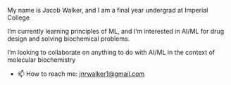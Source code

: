 My name is Jacob Walker, and I am a final year undergrad at Imperial College

I’m currently learning principles of ML, and I’m interested in AI/ML for drug design and solving biochemical problems.

I’m looking to collaborate on anything to do with AI/ML in the context of molecular biochemistry
- 📫 How to reach me: jnrwalker1@gmail.com

<!---
jnrwalker/jnrwalker is a ✨ special ✨ repository because its `README.md` (this file) appears on your GitHub profile.
You can click the Preview link to take a look at your changes.
--->
